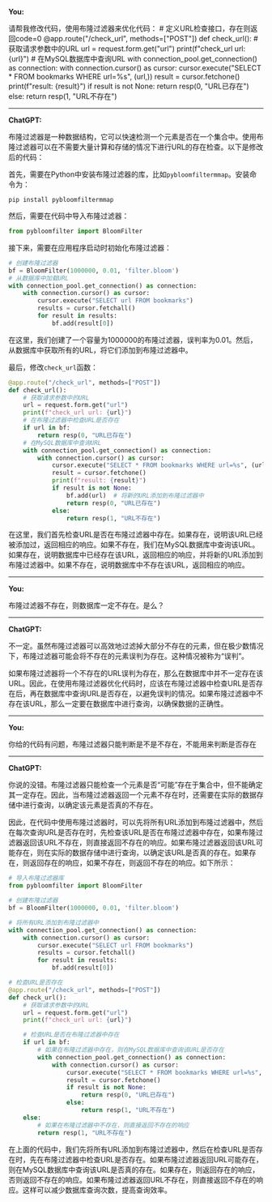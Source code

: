 **You:**

请帮我修改代码，使用布隆过滤器来优化代码： # 定义URL检查接口，存在则返回code=0 @app.route("/check\_url", methods=\["POST"\]) def check\_url(): # 获取请求参数中的URL url = request.form.get("url") print(f"check\_url url: {url}") # 在MySQL数据库中查询URL with connection\_pool.get\_connection() as connection: with connection.cursor() as cursor: cursor.execute("SELECT \* FROM bookmarks WHERE url=%s", (url,)) result = cursor.fetchone() print(f"result: {result}") if result is not None: return resp(0, "URL已存在") else: return resp(1, "URL不存在")

* * *

**ChatGPT:**

布隆过滤器是一种数据结构，它可以快速检测一个元素是否在一个集合中。使用布隆过滤器可以在不需要大量计算和存储的情况下进行URL的存在检查。以下是修改后的代码：

首先，需要在Python中安装布隆过滤器的库，比如`pybloomfiltermmap`。安装命令为：

```
pip install pybloomfiltermmap
```

然后，需要在代码中导入布隆过滤器：

```python
from pybloomfilter import BloomFilter
```

接下来，需要在应用程序启动时初始化布隆过滤器：

```python
# 创建布隆过滤器
bf = BloomFilter(1000000, 0.01, 'filter.bloom')
# 从数据库中加载URL
with connection_pool.get_connection() as connection:
    with connection.cursor() as cursor:
        cursor.execute("SELECT url FROM bookmarks")
        results = cursor.fetchall()
        for result in results:
            bf.add(result[0])
```

在这里，我们创建了一个容量为1000000的布隆过滤器，误判率为0.01。然后，从数据库中获取所有的URL，将它们添加到布隆过滤器中。

最后，修改`check_url`函数：

```python
@app.route("/check_url", methods=["POST"])
def check_url():
    # 获取请求参数中的URL
    url = request.form.get("url")
    print(f"check_url url: {url}")
    # 在布隆过滤器中检查URL是否存在
    if url in bf:
        return resp(0, "URL已存在")
    # 在MySQL数据库中查询URL
    with connection_pool.get_connection() as connection:
        with connection.cursor() as cursor:
            cursor.execute("SELECT * FROM bookmarks WHERE url=%s", (url,))
            result = cursor.fetchone()
            print(f"result: {result}")
            if result is not None:
                bf.add(url)  # 将新的URL添加到布隆过滤器中
                return resp(0, "URL已存在")
            else:
                return resp(1, "URL不存在")
```

在这里，我们首先检查URL是否在布隆过滤器中存在。如果存在，说明该URL已经被添加过，返回相应的响应。如果不存在，我们在MySQL数据库中查询该URL。如果存在，说明数据库中已经存在该URL，返回相应的响应，并将新的URL添加到布隆过滤器中。如果不存在，说明数据库中不存在该URL，返回相应的响应。

* * *

**You:**

布隆过滤器不存在，则数据库一定不存在。是么？

* * *

**ChatGPT:**

不一定。虽然布隆过滤器可以高效地过滤掉大部分不存在的元素，但在极少数情况下，布隆过滤器可能会将不存在的元素误判为存在。这种情况被称为“误判”。

如果布隆过滤器将一个不存在的URL误判为存在，那么在数据库中并不一定存在该URL。因此，在使用布隆过滤器优化代码时，应该在布隆过滤器中检查URL是否存在后，再在数据库中查询URL是否存在，以避免误判的情况。如果布隆过滤器中不存在该URL，那么一定要在数据库中进行查询，以确保数据的正确性。

* * *

**You:**

你给的代码有问题，布隆过滤器只能判断是不是不存在，不能用来判断是否存在

* * *

**ChatGPT:**

你说的没错。布隆过滤器只能检查一个元素是否“可能”存在于集合中，但不能确定其一定存在。因此，当布隆过滤器返回一个元素不存在时，还需要在实际的数据存储中进行查询，以确定该元素是否真的不存在。

因此，在代码中使用布隆过滤器时，可以先将所有URL添加到布隆过滤器中，然后在每次查询URL是否存在时，先检查该URL是否在布隆过滤器中存在，如果布隆过滤器返回该URL不存在，则直接返回不存在的响应。如果布隆过滤器返回该URL可能存在，则在实际的数据存储中进行查询，以确定该URL是否真的存在。如果存在，则返回存在的响应，如果不存在，则返回不存在的响应。如下所示：

```python
# 导入布隆过滤器库
from pybloomfilter import BloomFilter

# 创建布隆过滤器
bf = BloomFilter(1000000, 0.01, 'filter.bloom')

# 将所有URL添加到布隆过滤器中
with connection_pool.get_connection() as connection:
    with connection.cursor() as cursor:
        cursor.execute("SELECT url FROM bookmarks")
        results = cursor.fetchall()
        for result in results:
            bf.add(result[0])

# 检查URL是否存在
@app.route("/check_url", methods=["POST"])
def check_url():
    # 获取请求参数中的URL
    url = request.form.get("url")
    print(f"check_url url: {url}")

    # 检查URL是否在布隆过滤器中存在
    if url in bf:
        # 如果在布隆过滤器中存在，则在MySQL数据库中查询该URL是否存在
        with connection_pool.get_connection() as connection:
            with connection.cursor() as cursor:
                cursor.execute("SELECT * FROM bookmarks WHERE url=%s", (url,))
                result = cursor.fetchone()
                if result is not None:
                    return resp(0, "URL已存在")
                else:
                    return resp(1, "URL不存在")
    else:
        # 如果在布隆过滤器中不存在，则直接返回不存在的响应
        return resp(1, "URL不存在")
```

在上面的代码中，我们先将所有URL添加到布隆过滤器中，然后在检查URL是否存在时，先在布隆过滤器中检查URL是否存在。如果布隆过滤器返回URL可能存在，则在MySQL数据库中查询该URL是否真的存在。如果存在，则返回存在的响应，否则返回不存在的响应。如果布隆过滤器返回URL不存在，则直接返回不存在的响应。这样可以减少数据库查询次数，提高查询效率。